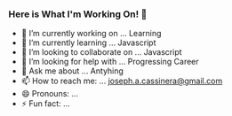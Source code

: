 ### Here is What I'm Working On! 👋

- 🔭 I’m currently working on ... Learning
- 🌱 I’m currently learning ... Javascript
- 👯 I’m looking to collaborate on ... Javascript
- 🤔 I’m looking for help with ...  Progressing Career
- 💬 Ask me about ... Antyhing
- 📫 How to reach me: ... joseph.a.cassinera@gmail.com
- 😄 Pronouns: ... 
- ⚡ Fun fact: ... 


